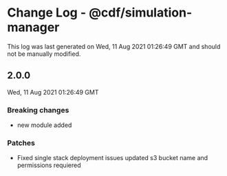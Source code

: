 # Change Log - @cdf/simulation-manager

This log was last generated on Wed, 11 Aug 2021 01:26:49 GMT and should not be manually modified.

## 2.0.0
Wed, 11 Aug 2021 01:26:49 GMT

### Breaking changes

- new module added

### Patches

- Fixed single stack deployment issues updated s3 bucket name and permissions requiered

